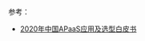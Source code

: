 参考：

- [2020年中国APaaS应用及选型白皮书](https://mbd.baidu.com/newspage/data/landingsuper?context=%7B%22nid%22%3A%22news_9757793163968139024%22%7D&n_type=0&p_from=1)